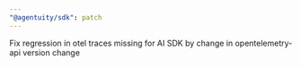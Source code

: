 ```yaml
---
"@agentuity/sdk": patch
---
```


Fix regression in otel traces missing for AI SDK by change in opentelemetry-api version change
